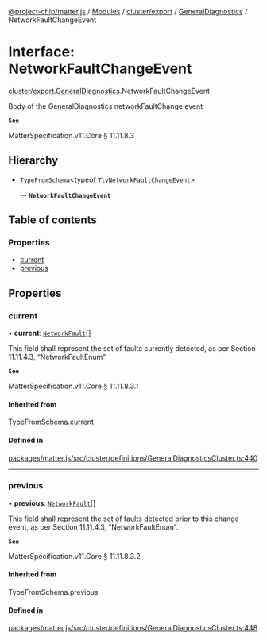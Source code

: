 [@project-chip/matter.js](../README.md) / [Modules](../modules.md) / [cluster/export](../modules/cluster_export.md) / [GeneralDiagnostics](../modules/cluster_export.GeneralDiagnostics.md) / NetworkFaultChangeEvent

# Interface: NetworkFaultChangeEvent

[cluster/export](../modules/cluster_export.md).[GeneralDiagnostics](../modules/cluster_export.GeneralDiagnostics.md).NetworkFaultChangeEvent

Body of the GeneralDiagnostics networkFaultChange event

**`See`**

MatterSpecification.v11.Core § 11.11.8.3

## Hierarchy

- [`TypeFromSchema`](../modules/tlv_export.md#typefromschema)\<typeof [`TlvNetworkFaultChangeEvent`](../modules/cluster_export.GeneralDiagnostics.md#tlvnetworkfaultchangeevent)\>

  ↳ **`NetworkFaultChangeEvent`**

## Table of contents

### Properties

- [current](cluster_export.GeneralDiagnostics.NetworkFaultChangeEvent.md#current)
- [previous](cluster_export.GeneralDiagnostics.NetworkFaultChangeEvent.md#previous)

## Properties

### current

• **current**: [`NetworkFault`](../enums/cluster_export.GeneralDiagnostics.NetworkFault.md)[]

This field shall represent the set of faults currently detected, as per Section 11.11.4.3,
“NetworkFaultEnum”.

**`See`**

MatterSpecification.v11.Core § 11.11.8.3.1

#### Inherited from

TypeFromSchema.current

#### Defined in

[packages/matter.js/src/cluster/definitions/GeneralDiagnosticsCluster.ts:440](https://github.com/project-chip/matter.js/blob/558e12c94a201592c28c7bc0743705360b3e5ca6/packages/matter.js/src/cluster/definitions/GeneralDiagnosticsCluster.ts#L440)

___

### previous

• **previous**: [`NetworkFault`](../enums/cluster_export.GeneralDiagnostics.NetworkFault.md)[]

This field shall represent the set of faults detected prior to this change event, as per Section 11.11.4.3,
“NetworkFaultEnum”.

**`See`**

MatterSpecification.v11.Core § 11.11.8.3.2

#### Inherited from

TypeFromSchema.previous

#### Defined in

[packages/matter.js/src/cluster/definitions/GeneralDiagnosticsCluster.ts:448](https://github.com/project-chip/matter.js/blob/558e12c94a201592c28c7bc0743705360b3e5ca6/packages/matter.js/src/cluster/definitions/GeneralDiagnosticsCluster.ts#L448)
